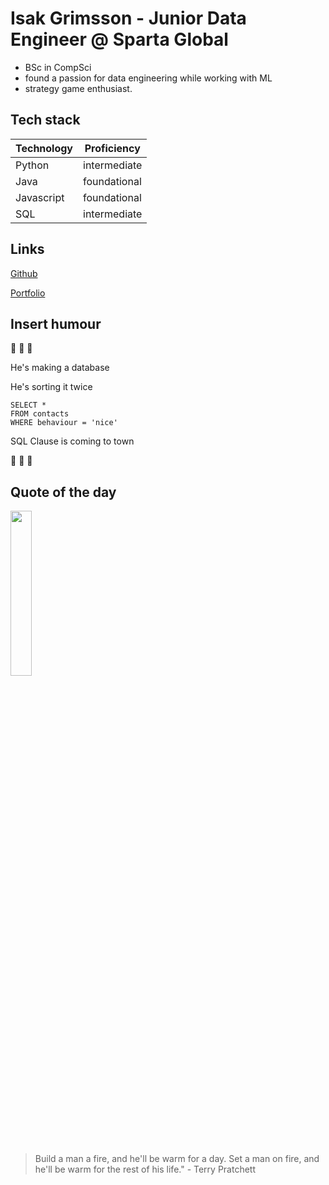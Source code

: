 # Isak Grimsson - Junior Data Engineer @ Sparta Global
- BSc in CompSci
- found a passion for data engineering while working with ML
- strategy game enthusiast. 

## Tech stack
| Technology | Proficiency|
| --- | --- |
| Python | intermediate |
| Java |  foundational |
| Javascript | foundational |
| SQL | intermediate |

## Links
[Github](https://github.com/IsakGrimsson)

[Portfolio](https://isakgrimsson.netlify.app/)

## Insert humour
🎄 🎄 🎄

He's making a database

He's sorting it twice
``` SQ
SELECT *
FROM contacts
WHERE behaviour = 'nice'
```
SQL Clause is coming to town

🎄 🎄 🎄

## Quote of the day
<img src="https://static01.nyt.com/images/2014/08/17/books/review/0817-bks-BTB/0817-bks-BTB-superJumbo.jpg" width=26% height=26%>

> Build a man a fire, and he'll be warm for a day. Set a man on fire, and he'll be warm for the rest of his life." - Terry Pratchett